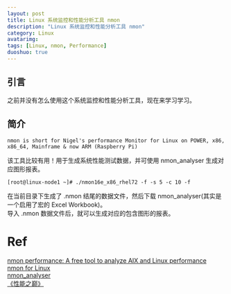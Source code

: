 ```yaml
---
layout: post
title: Linux 系统监控和性能分析工具 nmon
description: "Linux 系统监控和性能分析工具 nmon"
category: Linux
avatarimg:
tags: [Linux, nmon, Performance]
duoshuo: true
---
```


## 引言

之前并没有怎么使用这个系统监控和性能分析工具，现在来学习学习。

## 简介

`nmon is short for Nigel's performance Monitor for Linux on POWER, x86, x86_64, Mainframe & now ARM (Raspberry Pi)`

该工具比较有用！用于生成系统性能测试数据，并可使用 nmon_analyser 生成对应图形报表。


`
[root@linux-node1 ~]# ./nmon16e_x86_rhel72 -f -s 5 -c 10 -f
`

在当前目录下生成了 .nmon 结尾的数据文件，然后下载 nmon_analyser(其实是一个启用了宏的 Excel Workbook)。  
导入 .nmon 数据文件后，就可以生成对应的包含图形的报表。


# Ref
[nmon performance: A free tool to analyze AIX and Linux performance](https://www.ibm.com/developerworks/aix/library/au-analyze_aix/)  
[nmon for Linux](http://nmon.sourceforge.net/pmwiki.php)  
[nmon_analyser](https://www.ibm.com/developerworks/community/wikis/home?lang=en#!/wiki/Power+Systems/page/nmon_analyser)  
[《性能之巅》](https://book.douban.com/subject/26586598/)  



